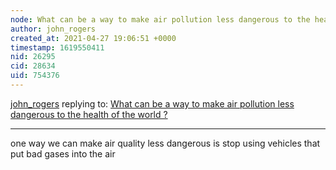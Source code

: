 ```yaml
---
node: What can be a way to make air pollution less dangerous to the health of the world ?
author: john_rogers
created_at: 2021-04-27 19:06:51 +0000
timestamp: 1619550411
nid: 26295
cid: 28634
uid: 754376
---
```




[john_rogers](../profile/john_rogers) replying to: [What can be a way to make air pollution less dangerous to the health of the world ?](../notes/chloe_thomas/04-22-2021/how-to-stop-air-pollution)

----
one way we can make air quality less dangerous is stop using vehicles that put bad gases into the air